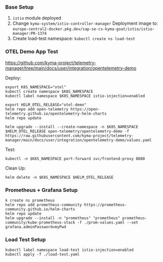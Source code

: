 ### Base Setup
1. `istio` module deployed
2. Change `kyma-system/istio-controller-manager` Deployment image to: `europe-central2-docker.pkg.dev/sap-se-cx-kyma-goat/istio/istio-manager:PR-1374`
3. Create load-test namespace: `kubectl create ns load-test`

### OTEL Demo App Test
https://github.com/kyma-project/telemetry-manager/tree/main/docs/user/integration/opentelemetry-demo

Deploy:
```shell
export K8S_NAMESPACE="otel"
kubectl create namespace $K8S_NAMESPACE
kubectl label namespace $K8S_NAMESPACE istio-injection=enabled

export HELM_OTEL_RELEASE="otel-demo"
helm repo add open-telemetry https://open-telemetry.github.io/opentelemetry-helm-charts
helm repo update

helm upgrade --install --create-namespace -n $K8S_NAMESPACE $HELM_OTEL_RELEASE open-telemetry/opentelemetry-demo -f https://raw.githubusercontent.com/kyma-project/telemetry-manager/main/docs/user/integration/opentelemetry-demo/values.yaml
```

Test:
```shell
kubectl -n $K8S_NAMESPACE port-forward svc/frontend-proxy 8080
```

Clean Up:
```shell
helm delete -n $K8S_NAMESPACE $HELM_OTEL_RELEASE
```

### Prometheus + Grafana Setup
```shell
k create ns prometheus
helm repo add prometheus-community https://prometheus-community.github.io/helm-charts
helm repo update
helm upgrade --install -n "prometheus" "prometheus" prometheus-community/kube-prometheus-stack -f ./prom-values.yaml --set grafana.adminPassword=myPwd
```

### Load Test Setup
```shell
kubectl label namespace load-test istio-injection=enabled
kubectl apply -f ./load-test.yaml
```